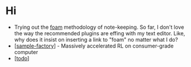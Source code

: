 # Hi

- Trying out the [foam](https://foambubble.github.io/foam/) methodology of note-keeping. So far, I don't love the way the recommended plugins are effing with my text editor. Like, why does it insist on inserting a link to "foam" no matter what I do?
- [[sample-factory]] - Massively accelerated RL on consumer-grade computer
- [[todo]]

[//begin]: # "Autogenerated link references for markdown compatibility"
[inbox]: inbox "Inbox"
[foam]: foam "Foam"
[todo]: todo "Todo"
[sample-factory]: sample-factory "Sample Factory"
[//end]: # "Autogenerated link references"
